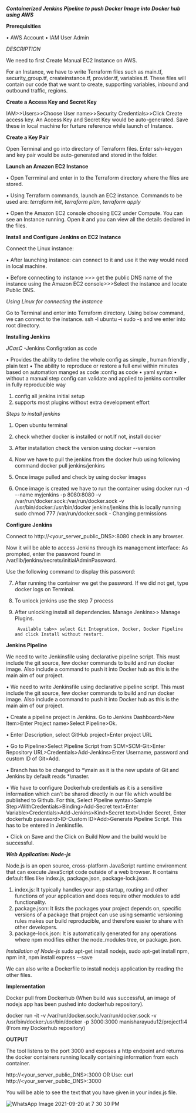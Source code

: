 ***Containerized Jenkins Pipeline to push Docker Image into Docker hub using AWS***

**Prerequisities**

•  AWS Account
•  IAM User Admin

*DESCRIPTION*

We need to first Create Manual EC2 Instance on AWS.

For an Instance, we have to write Terraform files such as main.tf, security_group.tf, createinstance.tf, provider.tf, variables.tf. These files will contain our code that we want to create, supporting variables, inbound and outbound traffic, regions.

**Create a Access Key and Secret Key**

IAM>>Users>>Choose User name>>Security Credentials>>Click Create access key. An Access Key and Secret Key would be auto-generated. Save these in local machine for furture reference while launch of Instance.

**Create a Key Pair**

Open Terminal and go into directory of Terraform files. Enter ssh-keygen and key pair would be auto-generated and stored in the folder.

**Launch an Amazon EC2 Instance**

•  Open Terrminal and enter in to the Terraform directory where the files are stored.

•  Using Terraform commands, launch an EC2 instance. Commands to be used are: *terraform init*, *terraform plan*, *terraform apply* 

•  Open the Amazon EC2 console choosing EC2 under Compute. You can see an Instance running. Open it and you can view all the details declared in the    files.

**Install and Configure Jenkins on EC2 Instance**

Connect the Linux instance:

•  After launching instance: can connect to it and use it the way would need in local machine.

•  Before connecting to instance >>> get the public DNS name of the instance using the Amazon EC2 console>>>Select the instance and locate Public DNS.

*Using Linux for connecting the instance*

Go to Terminal and enter into Terraform directory. Using below command, we can connect to the instance.
 ssh <public DNS> -l ubuntu –i <customkeypairname>
 sudo -s and we enter into root directory.

**Installing Jenkins**

*JCasC*
-Jenkins Configration as code

•  Provides the ability to define the whole config as simple , human friendly , plain text
•  The ability to reproduce or restore a full envi within minutes based on automation manged as code :config as code
•  yaml syntax
•  without a manual step config can validate and applied to jenkins controller in fully reproducible way

1. config all jenkins initial setup
2. supports most plugins without extra development effort

*Steps to install jenkins*

1. Open ubuntu terminal

2. check whether docker is installed or not.If not, install docker

3. After installation check the version using docker --version

4. Now we have to pull the jenkins from the docker hub using following command docker pull jenkins/jenkins

5. Once image pulled and check by using docker images

6. Once image is created we have to run the container using docker run -d --name myjenkins -p 8080:8080 -v /var/run/docker.sock:/var/run/docker.sock -v /usr/bin/docker:/usr/bin/docker jenkins/jenkins this is locally running
sudo chmod 777 /var/run/docker.sock - Changing permissions

**Configure Jenkins**

Connect to http://<your_server_public_DNS>:8080 check in any browser.

Now it will be able to access Jenkins through its management interface: As prompted, enter the password found in /var/lib/jenkins/secrets/initialAdminPassword.

Use the following command to display this password:

7. After running the container we get the password. If we did not get, type docker logs <container ID> on Terminal.

8. To unlock jenkins use the step 7 process

9. After unlocking install all dependencies.
        Manage Jenkins>> Manage Plugins.

        Available tab>> select Git Integration, Docker, Docker Pipeline and click Install without restart.

**Jenkins Pipeline**

We need to write Jenkinsfile using declarative pipeline script. This must include the git source, few docker commands to build and run docker image. Also include a command to push it into Docker hub as this is the main aim of our project.

•  We need to write Jenkinsfile using declarative pipeline script. This must include the git source, few docker commands to build and run docker image. Also include a command to push it into Docker hub as this is the main aim of our project.

•  Create a pipeline project in Jenkins. Go to Jenkins Dashboard>New Item>Enter Project name>Select Pipeline>Ok.

•  Enter Description, select GitHub project>Enter project URL

•  Go to Pipeline>Select Pipeline Script from SCM>SCM-Git>Enter Repository URL>Credentials>Add-Jenkins>Enter Username, password and custom ID of Git>Add.

•  Branch has to be changed to *\main as it is the new update of Git and Jenkins by default reads *\master.

•  We have to configure Dockerhub credentials as it is a sensitive information which can’t be shared directly in our file which would be published to Github. For this, Select Pipeline syntax>Sample Step>WithCredentials>Binding>Add-Secret text>Enter Variable>Credentials>Add-Jenkins>Kind>Secret text>Under Secret, Enter dockerhub password>ID-Custom ID>Add>Generate Pipeline Script. This has to be entered in Jenkinsfile.

•  Click on Save and the Click on Build Now and the build would be successful.

***Web Application: Node-js***

Node.js is an open source, cross-platform JavaScript runtime environment that can execute JavaScript code outside of a web browser. It contains default files like index.js, package.json, package-lock.json.

1. index.js: It typically handles your app startup, routing and other functions of your application and does require other modules to add functionality.
2. package.json: It lists the packages your project depends on, specific versions of a package that project can use using semantic versioning rules makes our build reproducible, and therefore easier to share with other developers.
3. package-lock.json: It is automatically generated for any operations where npm modifies either the node_modules tree, or package. json.

*Installation of Node-js*
sudo apt-get install nodejs, 
sudo apt-get install npm, 
npm init, 
npm install express --save

We can also write a Dockerfile to install nodejs application by reading the other files.

**Implementation**

Docker pull from Dockerhub (When build was successful, an image of nodejs app has been pushed into dockerhub repository).

docker run -it -v /var/run/docker.sock:/var/run/docker.sock -v /usr/bin/docker:/usr/bin/docker -p 3000:3000 manisharayudu12/project1:4 (From my Dockerhub repository)

**OUTPUT**

The tool listens to the port 3000 and exposes a http endpoint and returns the docker containers running locally containing information from each container.

http://<your_server_public_DNS>:3000
OR Use: curl http://<your_server_public_DNS>:3000

You will be able to see the text that you have given in your index.js file.

![WhatsApp Image 2021-09-20 at 7 30 30 PM](https://user-images.githubusercontent.com/83665305/134047400-56518f21-6f1b-49d1-ad4e-efd4e648e1b8.jpeg)

